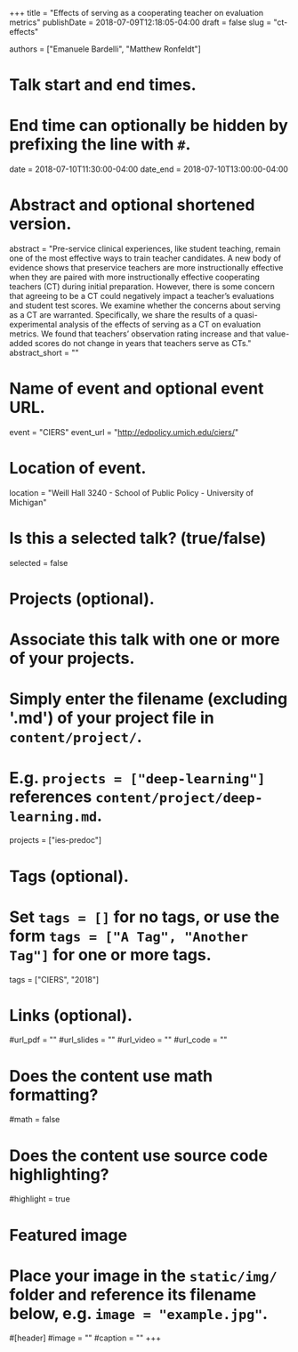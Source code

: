 +++
title = "Effects of serving as a cooperating teacher on evaluation metrics"
publishDate = 2018-07-09T12:18:05-04:00
draft = false
slug = "ct-effects"

authors = ["Emanuele Bardelli", "Matthew Ronfeldt"]

# Talk start and end times.
#   End time can optionally be hidden by prefixing the line with `#`.
date = 2018-07-10T11:30:00-04:00
date_end = 2018-07-10T13:00:00-04:00

# Abstract and optional shortened version.
abstract = "Pre-service clinical experiences, like student teaching, remain one of the most effective ways to train teacher candidates. A new body of evidence shows that preservice teachers are more instructionally effective when they are paired with more instructionally effective cooperating teachers (CT) during initial preparation. However, there is some concern that agreeing to be a CT could negatively impact a teacher’s evaluations and student test scores. We examine whether the concerns about serving as a CT are warranted. Specifically, we share the results of a quasi-experimental analysis of the effects of serving as a CT on evaluation metrics. We found that teachers’ observation rating increase and that value-added scores do not change in years that teachers serve as CTs."
abstract_short = ""

# Name of event and optional event URL.
event = "CIERS"
event_url = "http://edpolicy.umich.edu/ciers/"

# Location of event.
location = "Weill Hall 3240 - School of Public Policy - University of Michigan"

# Is this a selected talk? (true/false)
selected = false

# Projects (optional).
#   Associate this talk with one or more of your projects.
#   Simply enter the filename (excluding '.md') of your project file in `content/project/`.
#   E.g. `projects = ["deep-learning"]` references `content/project/deep-learning.md`.
projects = ["ies-predoc"]

# Tags (optional).
#   Set `tags = []` for no tags, or use the form `tags = ["A Tag", "Another Tag"]` for one or more tags.
tags = ["CIERS", "2018"]

# Links (optional).
#url_pdf = ""
#url_slides = ""
#url_video = ""
#url_code = ""

# Does the content use math formatting?
#math = false

# Does the content use source code highlighting?
#highlight = true

# Featured image
# Place your image in the `static/img/` folder and reference its filename below, e.g. `image = "example.jpg"`.
#[header]
#image = ""
#caption = ""
+++

